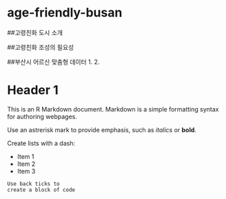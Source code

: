 # age-friendly-busan

##고령친화 도시 소개

##고령친화 조성의 필요성

##부산시 어르신 맞춤형 데이터
1.
2.


# Header 1

This is an R Markdown document. Markdown is a simple formatting syntax for authoring webpages.

Use an astrerisk mark to provide emphasis, such as *italics* or **bold**.

Create lists with a dash:

- Item 1
- Item 2
- Item 3

```
Use back ticks to 
create a block of code
```
[^1]: Markdown is great.

